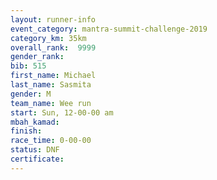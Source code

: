 ```yaml
---
layout: runner-info 
event_category: mantra-summit-challenge-2019 
category_km: 35km 
overall_rank:  9999
gender_rank: 
bib: 515
first_name: Michael
last_name: Sasmita
gender: M
team_name: Wee run
start: Sun, 12-00-00 am
mbah_kamad: 
finish: 
race_time: 0-00-00
status: DNF
certificate: 
---
```

